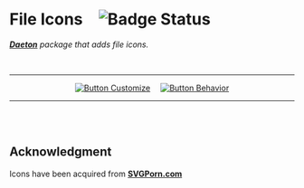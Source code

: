 
# File Icons   ![Badge Status]

***[Daeton]*** *package that adds file icons.*

<br>

<div align = center>

---

[![Button Customize]][Customize]   
[![Button Behavior]][Behavior]

---

</div>

<br>
<br>

## Acknowledgment

Icons have been acquired from **[SVGPorn.com]**

<br>


<!----------------------------------------------------------------------------->

[SVGPorn.com]: https://svgporn.com/
[Daeton]: https://github.com/Daeton

[Customize]: Documentation/Customize.md 'How to customize your file icons.'
[Behavior]: Documentation/Behavior.md 'How to this package behaves.'


<!--❮ Buttons ❯---------------------------------------------------------------->

[Button Customize]: https://img.shields.io/static/v1?label=&message=Customize&color=00A98F&style=for-the-badge&logoColor=white&logo=BookStack
[Button Behavior]: https://img.shields.io/static/v1?label=&message=Behavior&color=A9225C&style=for-the-badge&logoColor=white&logo=ActiGraph


<!--❮ Badges ❯----------------------------------------------------------------->

[Badge Status]: https://img.shields.io/badge/Status-Work_In_Progress-yellow.svg?style=for-the-badge